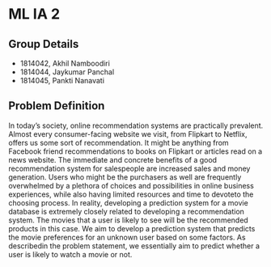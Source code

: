 # ML IA 2 

## Group Details 
- 1814042, Akhil Namboodiri 
- 1814044, Jaykumar Panchal
- 1814045, Pankti Nanavati 

## Problem Definition
In today’s society, online recommendation systems are practically prevalent. Almost every consumer-facing website we visit, from Flipkart to Netflix, offers us some sort of recommendation. It might be anything from Facebook friend recommendations to books on Flipkart or articles read on a news website. The immediate and concrete benefits of a good recommendation system for salespeople are increased sales and money generation. Users who might be the purchasers as well are frequently overwhelmed by a plethora of choices and possibilities in online business experiences, while also having limited resources and time to devoteto the choosing process. In reality, developing a prediction system for a movie database is extremely closely related to developing a recommendation system. The movies that a user is likely to see will be the recommended products in this case. We aim to develop a prediction system that predicts the movie preferences for an unknown user based on some factors. As describedin the problem statement, we essentially aim to predict whether a user is likely to watch a movie or not.

